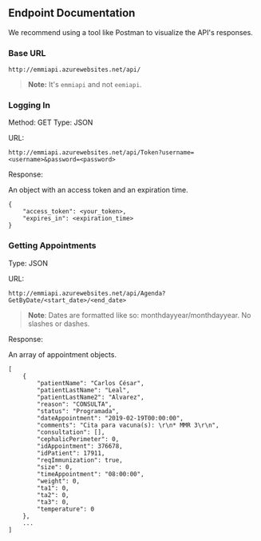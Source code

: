 ## Endpoint Documentation

We recommend using a tool like Postman to visualize the API's responses.

### Base URL

```
http://emmiapi.azurewebsites.net/api/
```

> **Note:** It's `emmiapi` and not `eemiapi`.

### Logging In
Method: GET
Type: JSON

URL:
```
http://emmiapi.azurewebsites.net/api/Token?username=<username>&password=<password>
```

Response:

An object with an access token and an expiration time.

```
{
    "access_token": <your_token>,
    "expires_in": <expiration_time>
}
```

### Getting Appointments
Type: JSON

URL:
```
http://emmiapi.azurewebsites.net/api/Agenda?GetByDate/<start_date>/<end_date>
```

> **Note**: Dates are formatted like so: monthdayyear/monthdayyear. No slashes or dashes.

Response:

An array of appointment objects.

```
[
    {
        "patientName": "Carlos César",
        "patientLastName": "Leal",
        "patientLastName2": "Alvarez",
        "reason": "CONSULTA",
        "status": "Programada",
        "dateAppointment": "2019-02-19T00:00:00",
        "comments": "Cita para vacuna(s): \r\n* MMR 3\r\n",
        "consultation": [],
        "cephalicPerimeter": 0,
        "idAppointment": 376678,
        "idPatient": 17911,
        "reqImmunization": true,
        "size": 0,
        "timeAppointment": "08:00:00",
        "weight": 0,
        "ta1": 0,
        "ta2": 0,
        "ta3": 0,
        "temperature": 0
    },
    ...
]
```
